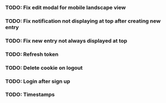 ### TODO: Fix edit modal for mobile landscape view
### TODO: Fix notification not displaying at top after creating new entry
### TODO: Fix new entry not always displayed at top
### TODO: Refresh token
### TODO: Delete cookie on logout
### TODO: Login after sign up
### TODO: Timestamps